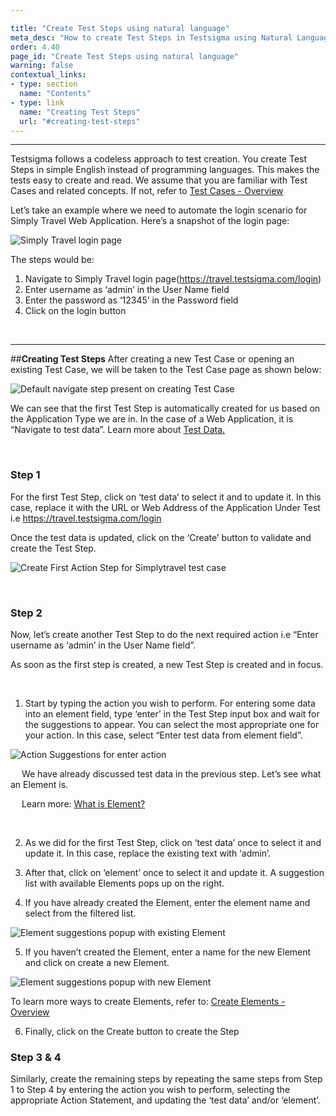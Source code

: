 ```yaml
---

title: "Create Test Steps using natural language"
meta_desc: "How to create Test Steps in Testsigma using Natural Language"
order: 4.40
page_id: "Create Test Steps using natural language"
warning: false
contextual_links:
- type: section
  name: "Contents"
- type: link
  name: "Creating Test Steps"
  url: "#creating-test-steps"
---
```


---

Testsigma follows a codeless approach to test creation. You create Test Steps in simple English instead of programming languages. This makes the tests easy to create and read. 
We assume that you are familiar with Test Cases and related concepts. If not, refer to [Test Cases - Overview](https://testsigma.com/docs/test-cases/overview/)	

Let’s take an example where we need to automate the login scenario for Simply Travel Web Application. Here’s a snapshot of the login page:

![Simply Travel login page](https://docs.testsigma.com/images/create-steps-nl/simply-travel-website-login-page.png)

The steps would be:
 1. Navigate to Simply Travel login page(https://travel.testsigma.com/login)
 2. Enter username as ‘admin’ in the User Name field
 3. Enter the password as ‘12345’ in the Password field
 4. Click on the login button

&emsp;

---
##**Creating Test Steps**
After creating a new Test Case or opening an existing Test Case, we will be taken to the Test Case page as shown below:

![Default navigate step present on creating Test Case](https://docs.testsigma.com/images/create-steps-nl/simply-travel-test-case-default-navigate-step.png)

We can see that the first Test Step is automatically created for us based on the Application Type we are in. In the case of a Web Application, it is “Navigate to test data”.
Learn more about [Test Data.](https://testsigma.com/docs/test-data/overview/)

&emsp;

### **Step 1**

For the first Test Step, click on ‘test data’ to select it and to update it. In this case, replace it with the URL or Web Address of the Application Under Test i.e https://travel.testsigma.com/login

Once the test data is updated, click on the  ‘Create’ button to validate and create the Test Step.

![Create First Action Step for Simplytravel test case](https://docs.testsigma.com/images/test-cases/create-first-Action-step-simplytravel-test-case.png)


&emsp;

### **Step 2**

Now, let’s create another Test Step to do the next required action i.e “Enter username as ‘admin’ in the User Name field”.

As soon as the first step is created, a new Test Step is created and in focus.

&emsp;

 1. Start by typing the action you wish to perform. For entering some data into an element field, type ‘enter’ in the Test Step input box and wait for the suggestions to appear. You can select the most appropriate one for your action. In this case, select “Enter test data from element field”.


![Action Suggestions for enter action](https://docs.testsigma.com/images/test-cases/create-Action-step-enter-action-suggestions.png)

 
  &emsp;     We have already discussed test data in the previous step. Let’s see what an Element is.
     
  &emsp;   Learn more: [What is Element?](https://testsigma.com/docs/elements/web-apps/overview/)
  
  &emsp;


 2. As we did for the first Test Step, click on ‘test data’ once to select it and update it. In this case, replace the existing text with ‘admin’.

 3. After that, click on ‘element’ once to select it and update it. A suggestion list with available Elements pops up on the right.
   
 4.  If you have already created the Element, enter the element name and select from the filtered list.

 ![Element suggestions popup with existing Element](https://docs.testsigma.com/images/test-cases/create-second-Action-step-element-suggestions.png)



 5.  If you haven’t created the Element, enter a name for the new Element and click on create a new Element.

![Element suggestions popup with new Element](https://docs.testsigma.com/images/test-cases/create-second-Action-step-element-new.png)


  To learn more ways to create Elements, refer to: [Create Elements - Overview](https://testsigma.com/docs/elements/web-apps/create-manually/)


 6.   Finally, click on the Create button to create the Step
  
 

   
  
  

### **Step 3 & 4**

Similarly, create the remaining steps by repeating the same steps from Step 1 to Step 4 by entering the action you wish to perform, selecting the appropriate Action Statement, and updating the ‘test data’ and/or ‘element’.




  


   
 

   


